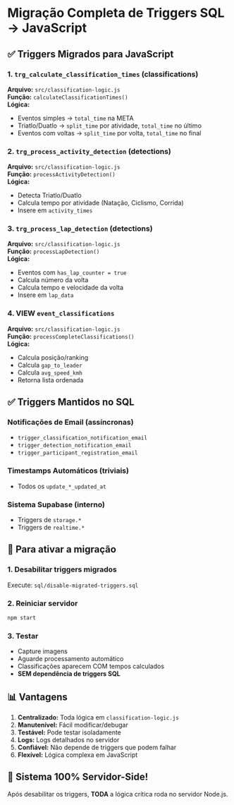 # Migração Completa de Triggers SQL → JavaScript

## ✅ Triggers Migrados para JavaScript

### 1. `trg_calculate_classification_times` (classifications)
**Arquivo:** `src/classification-logic.js`  
**Função:** `calculateClassificationTimes()`  
**Lógica:**
- Eventos simples → `total_time` na META
- Triatlo/Duatlo → `split_time` por atividade, `total_time` no último
- Eventos com voltas → `split_time` por volta, `total_time` no final

### 2. `trg_process_activity_detection` (detections)
**Arquivo:** `src/classification-logic.js`  
**Função:** `processActivityDetection()`  
**Lógica:**
- Detecta Triatlo/Duatlo
- Calcula tempo por atividade (Natação, Ciclismo, Corrida)
- Insere em `activity_times`

### 3. `trg_process_lap_detection` (detections)
**Arquivo:** `src/classification-logic.js`  
**Função:** `processLapDetection()`  
**Lógica:**
- Eventos com `has_lap_counter = true`
- Calcula número da volta
- Calcula tempo e velocidade da volta
- Insere em `lap_data`

### 4. VIEW `event_classifications`
**Arquivo:** `src/classification-logic.js`  
**Função:** `processCompleteClassifications()`  
**Lógica:**
- Calcula posição/ranking
- Calcula `gap_to_leader`
- Calcula `avg_speed_kmh`
- Retorna lista ordenada

## ✅ Triggers Mantidos no SQL

### Notificações de Email (assíncronas)
- `trigger_classification_notification_email`
- `trigger_detection_notification_email`
- `trigger_participant_registration_email`

### Timestamps Automáticos (triviais)
- Todos os `update_*_updated_at`

### Sistema Supabase (interno)
- Triggers de `storage.*`
- Triggers de `realtime.*`

## 🔧 Para ativar a migração

### 1. Desabilitar triggers migrados
Execute: `sql/disable-migrated-triggers.sql`

### 2. Reiniciar servidor
```bash
npm start
```

### 3. Testar
- Capture imagens
- Aguarde processamento automático
- Classificações aparecem COM tempos calculados
- **SEM dependência de triggers SQL**

## 📊 Vantagens

1. **Centralizado:** Toda lógica em `classification-logic.js`
2. **Manutenível:** Fácil modificar/debugar
3. **Testável:** Pode testar isoladamente
4. **Logs:** Logs detalhados no servidor
5. **Confiável:** Não depende de triggers que podem falhar
6. **Flexível:** Lógica complexa em JavaScript

## 🎯 Sistema 100% Servidor-Side!

Após desabilitar os triggers, **TODA** a lógica crítica roda no servidor Node.js.

